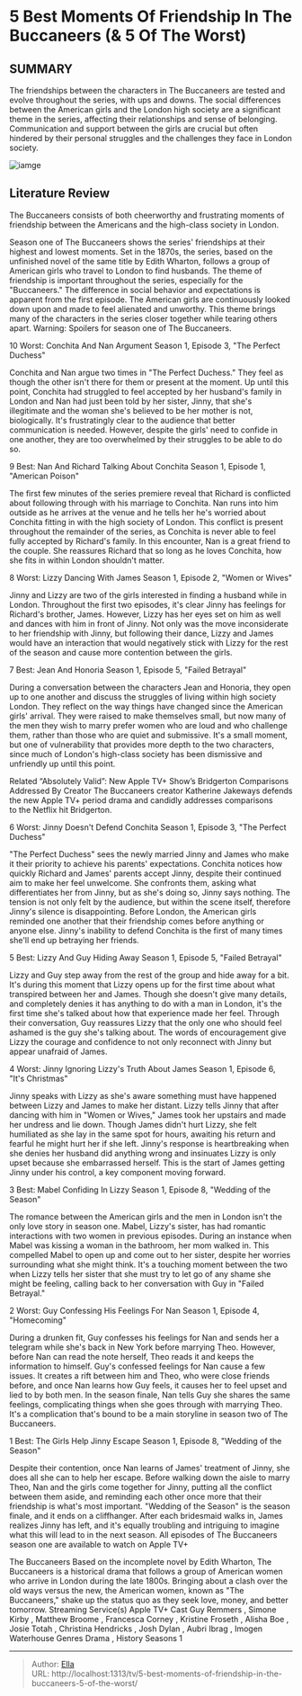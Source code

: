 # 5 Best Moments Of Friendship In The Buccaneers (&amp; 5 Of The Worst)


## SUMMARY 


 The friendships between the characters in The Buccaneers are tested and evolve throughout the series, with ups and downs. 
 The social differences between the American girls and the London high society are a significant theme in the series, affecting their relationships and sense of belonging. 
 Communication and support between the girls are crucial but often hindered by their personal struggles and the challenges they face in London society. 

![iamge](https://static1.srcdn.com/wordpress/wp-content/uploads/2024/01/the-buccaneers-tv-series.jpg)

## Literature Review
The Buccaneers consists of both cheerworthy and frustrating moments of friendship between the Americans and the high-class society in London. 




Season one of The Buccaneers shows the series&#39; friendships at their highest and lowest moments. Set in the 1870s, the series, based on the unfinished novel of the same title by Edith Wharton, follows a group of American girls who travel to London to find husbands. The theme of friendship is important throughout the series, especially for the &#34;Buccaneers.&#34;
The difference in social behavior and expectations is apparent from the first episode. The American girls are continuously looked down upon and made to feel alienated and unworthy. This theme brings many of the characters in the series closer together while tearing others apart.
Warning: Spoilers for season one of The Buccaneers.



 10  Worst: Conchita And Nan Argument 
Season 1, Episode 3, &#34;The Perfect Duchess&#34;
        

Conchita and Nan argue two times in &#34;The Perfect Duchess.&#34; They feel as though the other isn&#39;t there for them or present at the moment. Up until this point, Conchita had struggled to feel accepted by her husband&#39;s family in London and Nan had just been told by her sister, Jinny, that she&#39;s illegitimate and the woman she&#39;s believed to be her mother is not, biologically. It&#39;s frustratingly clear to the audience that better communication is needed. However, despite the girls&#39; need to confide in one another, they are too overwhelmed by their struggles to be able to do so.



 9  Best: Nan And Richard Talking About Conchita 
Season 1, Episode 1, &#34;American Poison&#34;




The first few minutes of the series premiere reveal that Richard is conflicted about following through with his marriage to Conchita. Nan runs into him outside as he arrives at the venue and he tells her he&#39;s worried about Conchita fitting in with the high society of London. This conflict is present throughout the remainder of the series, as Conchita is never able to feel fully accepted by Richard&#39;s family. In this encounter, Nan is a great friend to the couple. She reassures Richard that so long as he loves Conchita, how she fits in within London shouldn&#39;t matter.



 8  Worst: Lizzy Dancing With James 
Season 1, Episode 2, &#34;Women or Wives&#34;
        

Jinny and Lizzy are two of the girls interested in finding a husband while in London. Throughout the first two episodes, it&#39;s clear Jinny has feelings for Richard&#39;s brother, James. However, Lizzy has her eyes set on him as well and dances with him in front of Jinny. Not only was the move inconsiderate to her friendship with Jinny, but following their dance, Lizzy and James would have an interaction that would negatively stick with Lizzy for the rest of the season and cause more contention between the girls.




 7  Best: Jean And Honoria 
Season 1, Episode 5, &#34;Failed Betrayal&#34;




During a conversation between the characters Jean and Honoria, they open up to one another and discuss the struggles of living within high society London. They reflect on the way things have changed since the American girls&#39; arrival. They were raised to make themselves small, but now many of the men they wish to marry prefer women who are loud and who challenge them, rather than those who are quiet and submissive. It&#39;s a small moment, but one of vulnerability that provides more depth to the two characters, since much of London&#39;s high-class society has been dismissive and unfriendly up until this point.
            
Related
 “Absolutely Valid”: New Apple TV&#43; Show’s Bridgerton Comparisons Addressed By Creator 
The Buccaneers creator Katherine Jakeways defends the new Apple TV&#43; period drama and candidly addresses comparisons to the Netflix hit Bridgerton.




 6  Worst: Jinny Doesn&#39;t Defend Conchita 
Season 1, Episode 3, &#34;The Perfect Duchess&#34;
        

&#34;The Perfect Duchess&#34; sees the newly married Jinny and James who make it their priority to achieve his parents&#39; expectations. Conchita notices how quickly Richard and James&#39; parents accept Jinny, despite their continued aim to make her feel unwelcome. She confronts them, asking what differentiates her from Jinny, but as she&#39;s doing so, Jinny says nothing. The tension is not only felt by the audience, but within the scene itself, therefore Jinny&#39;s silence is disappointing. Before London, the American girls reminded one another that their friendship comes before anything or anyone else. Jinny&#39;s inability to defend Conchita is the first of many times she&#39;ll end up betraying her friends.



 5  Best: Lizzy And Guy Hiding Away 
Season 1, Episode 5, &#34;Failed Betrayal&#34;
        

Lizzy and Guy step away from the rest of the group and hide away for a bit. It&#39;s during this moment that Lizzy opens up for the first time about what transpired between her and James. Though she doesn&#39;t give many details, and completely denies it has anything to do with a man in London, it&#39;s the first time she&#39;s talked about how that experience made her feel. Through their conversation, Guy reassures Lizzy that the only one who should feel ashamed is the guy she&#39;s talking about. The words of encouragement give Lizzy the courage and confidence to not only reconnect with Jinny but appear unafraid of James.



 4  Worst: Jinny Ignoring Lizzy&#39;s Truth About James 
Season 1, Episode 6, &#34;It&#39;s Christmas&#34;
        

Jinny speaks with Lizzy as she&#39;s aware something must have happened between Lizzy and James to make her distant. Lizzy tells Jinny that after dancing with him in &#34;Women or Wives,&#34; James took her upstairs and made her undress and lie down. Though James didn&#39;t hurt Lizzy, she felt humiliated as she lay in the same spot for hours, awaiting his return and fearful he might hurt her if she left. Jinny&#39;s response is heartbreaking when she denies her husband did anything wrong and insinuates Lizzy is only upset because she embarrassed herself. This is the start of James getting Jinny under his control, a key component moving forward.



 3  Best: Mabel Confiding In Lizzy 
Season 1, Episode 8, &#34;Wedding of the Season&#34;
        

The romance between the American girls and the men in London isn&#39;t the only love story in season one. Mabel, Lizzy&#39;s sister, has had romantic interactions with two women in previous episodes. During an instance when Mabel was kissing a woman in the bathroom, her mom walked in. This compelled Mabel to open up and come out to her sister, despite her worries surrounding what she might think. It&#39;s a touching moment between the two when Lizzy tells her sister that she must try to let go of any shame she might be feeling, calling back to her conversation with Guy in &#34;Failed Betrayal.&#34;



 2  Worst: Guy Confessing His Feelings For Nan 
Season 1, Episode 4, &#34;Homecoming&#34;




During a drunken fit, Guy confesses his feelings for Nan and sends her a telegram while she&#39;s back in New York before marrying Theo. However, before Nan can read the note herself, Theo reads it and keeps the information to himself. Guy&#39;s confessed feelings for Nan cause a few issues.
It creates a rift between him and Theo, who were close friends before, and once Nan learns how Guy feels, it causes her to feel upset and lied to by both men. In the season finale, Nan tells Guy she shares the same feelings, complicating things when she goes through with marrying Theo. It&#39;s a complication that&#39;s bound to be a main storyline in season two of The Buccaneers.



 1  Best: The Girls Help Jinny Escape 
Season 1, Episode 8, &#34;Wedding of the Season&#34;
        

Despite their contention, once Nan learns of James&#39; treatment of Jinny, she does all she can to help her escape. Before walking down the aisle to marry Theo, Nan and the girls come together for Jinny, putting all the conflict between them aside, and reminding each other once more that their friendship is what&#39;s most important. &#34;Wedding of the Season&#34; is the season finale, and it ends on a cliffhanger. After each bridesmaid walks in, James realizes Jinny has left, and it&#39;s equally troubling and intriguing to imagine what this will lead to in the next season.
All episodes of The Buccaneers season one are available to watch on Apple TV&#43; 

        


 The Buccaneers 
Based on the incomplete novel by Edith Wharton, The Buccaneers is a historical drama that follows a group of American women who arrive in London during the late 1800s. Bringing about a clash over the old ways versus the new, the American women, known as &#34;The Buccaneers,&#34; shake up the status quo as they seek love, money, and better tomorrow.
 Streaming Service(s)   Apple TV&#43;    Cast   Guy Remmers , Simone Kirby , Matthew Broome , Francesca Corney , Kristine Froseth , Alisha Boe , Josie Totah , Christina Hendricks , Josh Dylan , Aubri Ibrag , Imogen Waterhouse    Genres   Drama , History    Seasons   1    





---

> Author: [Ella](https://instagram.hk.cn/)  
> URL: http://localhost:1313/tv/5-best-moments-of-friendship-in-the-buccaneers-5-of-the-worst/  

